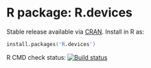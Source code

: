 # R package: R.devices

Stable release available via [CRAN](http://cran.r-project.org/package=R.devices).  Install in R as:

```s
install.packages('R.devices')
```


R CMD check status: <a href="https://travis-ci.org/HenrikBengtsson/R.devices"><img src="https://travis-ci.org/HenrikBengtsson/R.devices.svg?branch=master" alt="Build status"></a>
